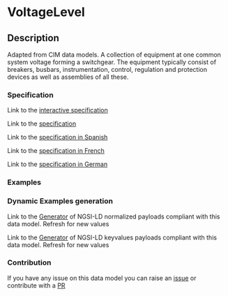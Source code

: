 # VoltageLevel

## Description 

Adapted from CIM data models. A collection of equipment at one common system voltage forming a switchgear. The equipment typically consist of breakers, busbars, instrumentation, control, regulation and protection devices as well as assemblies of all these.
### Specification

Link to the [interactive specification](https://swagger.lab.fiware.org/?url=https://smart-data-models.github.io/dataModel.EnergyCIM/VoltageLevel/swagger.yaml)

Link to the [specification](https://smart-data-models.github.io/dataModel.EnergyCIM/VoltageLevel/doc/spec.md)

Link to the [specification in Spanish](https://smart-data-models.github.io/dataModel.EnergyCIM/VoltageLevel/doc/spec_ES.md)

Link to the [specification in French](https://smart-data-models.github.io/dataModel.EnergyCIM/VoltageLevel/doc/spec_FR.md)

Link to the [specification in German](https://smart-data-models.github.io/dataModel.EnergyCIM/VoltageLevel/doc/spec_DE.md)
### Examples
### Dynamic Examples generation

Link to the [Generator](https://smartdatamodels.org/extra/ngsi-ld_generator_v0.92.php?schemaUrl=https://raw.githubusercontent.com/smart-data-models/dataModel.EnergyCIM/master/VoltageLevel/schema.json&email=info@smartdatamodels.org) of NGSI-LD normalized payloads compliant with this data model. Refresh for new values

Link to the [Generator](https://smartdatamodels.org/extra/ngsi-ld_generator_keyvalues_v0.92.php?schemaUrl=https://raw.githubusercontent.com/smart-data-models/dataModel.EnergyCIM/master/VoltageLevel/schema.json&email=info@smartdatamodels.org) of NGSI-LD keyvalues payloads compliant with this data model. Refresh for new values
### Contribution

 If you have any issue on this data model you can raise an [issue](https://github.com/smart-data-models/dataModel.EnergyCIM/issues)  or contribute with a [PR](https://github.com/smart-data-models/dataModel.EnergyCIM/pulls)